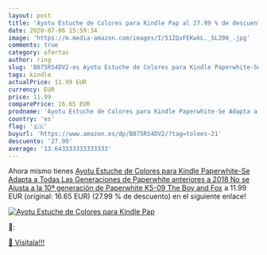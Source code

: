 ```yaml
---
layout: post
title: 'Ayotu Estuche de Colores para Kindle Pap al 27.99 % de descuento'
date: 2020-07-06 15:59:34
image: 'https://m.media-amazon.com/images/I/51ZQxFEKwkL._SL200_.jpg'
comments: true
category: ofertas
author: ring
slug: 'B075RS4DV2-es Ayotu Estuche de Colores para Kindle Paperwhite-Se Adapta...'
tags: kindle
actualPrice: 11.99 EUR
currency: EUR
price: 11.99
comparePrice: 16.65 EUR
prodname: 'Ayotu Estuche de Colores para Kindle Paperwhite-Se Adapta a Todas Las Generaciones de Paperwhite anteriores a 2018 No se Ajusta a la 10ª generación de Paperwhite  K5-09 The Boy and Fox'
country: 'es'
flag: '🇪🇸'
buyurl: 'https://www.amazon.es/dp/B075RS4DV2/?tag=tolees-21'
descuento: '27.99'
average: '13.643333333333333'
---
```


Ahora mismo tienes [Ayotu Estuche de Colores para Kindle Paperwhite-Se Adapta a Todas Las Generaciones de Paperwhite anteriores a 2018 No se Ajusta a la 10ª generación de Paperwhite  K5-09 The Boy and Fox](https://www.amazon.es/dp/B075RS4DV2/?tag=tolees-21) a 11.99 EUR (original: 16.65 EUR) (27.99 %  de descuento) en el siguiente enlace!

[![Ayotu Estuche de Colores para Kindle Pap](https://m.media-amazon.com/images/I/51ZQxFEKwkL._SL200_.jpg)](https://www.amazon.es/dp/B075RS4DV2/?tag=tolees-21)

🔎:


[🛒 Visítala!!!](https://www.amazon.es/dp/B075RS4DV2/?tag=tolees-21)
